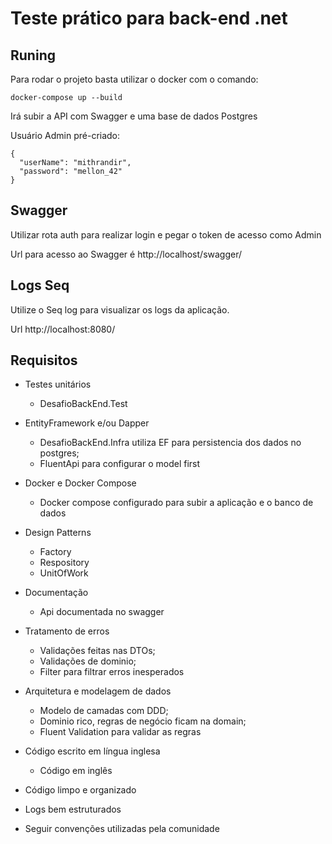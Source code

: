 # Teste prático para back-end .net

## Runing
Para rodar o projeto basta utilizar o docker com o comando:

```
docker-compose up --build

```

Irá subir a API com Swagger e uma base de dados Postgres

Usuário Admin pré-criado:

```
{
  "userName": "mithrandir",
  "password": "mellon_42"
}
```

## Swagger 

Utilizar rota auth para realizar login e pegar o token de acesso como Admin

Url para acesso ao Swagger é http://localhost/swagger/

## Logs Seq
Utilize o Seq log para visualizar os logs da aplicação.

Url http://localhost:8080/


## Requisitos
- Testes unitários
  - DesafioBackEnd.Test
  
- EntityFramework e/ou Dapper
  - DesafioBackEnd.Infra utiliza EF para persistencia dos dados no postgres;
  - FluentApi para configurar o model first
- Docker e Docker Compose
  - Docker compose configurado para subir a aplicação e o banco de dados
- Design Patterns
  - Factory
  - Respository
  - UnitOfWork
- Documentação
  - Api documentada no swagger
- Tratamento de erros
  - Validações feitas nas DTOs;
  - Validações de dominio;
  - Filter para filtrar erros inesperados
- Arquitetura e modelagem de dados
  - Modelo de camadas com DDD;
  - Dominio rico, regras de negócio ficam na domain;
  - Fluent Validation para validar as regras
- Código escrito em língua inglesa
  - Código em inglês
- Código limpo e organizado
- Logs bem estruturados
- Seguir convenções utilizadas pela comunidade
  







  

